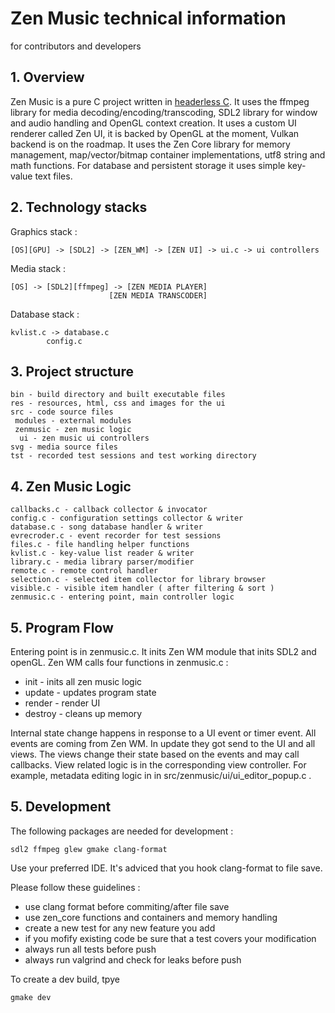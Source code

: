 # Zen Music technical information
for contributors and developers

## 1. Overview ##

Zen Music is a pure C project written in [headerless C](https://github.com/milgra/headerlessc).
It uses the ffmpeg library for media decoding/encoding/transcoding, SDL2 library for window and audio handling and OpenGL context creation.
It uses a custom UI renderer called Zen UI, it is backed by OpenGL at the moment, Vulkan backend is on the roadmap.
It uses the Zen Core library for memory management, map/vector/bitmap container implementations, utf8 string and math functions.
For database and persistent storage it uses simple key-value text files.

## 2. Technology stacks ##

Graphics stack :

```
[OS][GPU] -> [SDL2] -> [ZEN_WM] -> [ZEN UI] -> ui.c -> ui controllers
```

Media stack :

```
[OS] -> [SDL2][ffmpeg] -> [ZEN MEDIA PLAYER]
     		       	  [ZEN MEDIA TRANSCODER]
```

Database stack :

```
kvlist.c -> database.c
	    config.c
```

## 3. Project structure ##

```
bin - build directory and built executable files
res - resources, html, css and images for the ui
src - code source files
 modules - external modules
 zenmusic - zen music logic
  ui - zen music ui controllers
svg - media source files
tst - recorded test sessions and test working directory
```
 
## 4. Zen Music Logic ##

```
callbacks.c - callback collector & invocator
config.c - configuration settings collector & writer
database.c - song database handler & writer
evrecroder.c - event recorder for test sessions
files.c - file handling helper functions
kvlist.c - key-value list reader & writer
library.c - media library parser/modifier
remote.c - remote control handler
selection.c - selected item collector for library browser
visible.c - visible item handler ( after filtering & sort )
zenmusic.c - entering point, main controller logic
```

## 5. Program Flow ##

Entering point is in zenmusic.c. It inits Zen WM module that inits SDL2 and openGL. Zen WM calls four functions in zenmusic.c :
- init - inits all zen music logic
- update - updates program state
- render - render UI
- destroy - cleans up memory

Internal state change happens in response to a UI event or timer event. All events are coming from Zen WM. In update they got send to the UI and all views.
The views change their state based on the events and may call callbacks.
View related logic is in the corresponding view controller. For example, metadata editing logic in in src/zenmusic/ui/ui_editor_popup.c .

## 5. Development ##

The following packages are needed for development :

```
sdl2 ffmpeg glew gmake clang-format
```

Use your preferred IDE. It's adviced that you hook clang-format to file save.

Please follow these guidelines :

- use clang format before commiting/after file save
- use zen_core functions and containers and memory handling
- create a new test for any new feature you add
- if you mofify existing code be sure that a test covers your modification
- always run all tests before push
- always run valgrind and check for leaks before push

To create a dev build, tpye

```
gmake dev
```